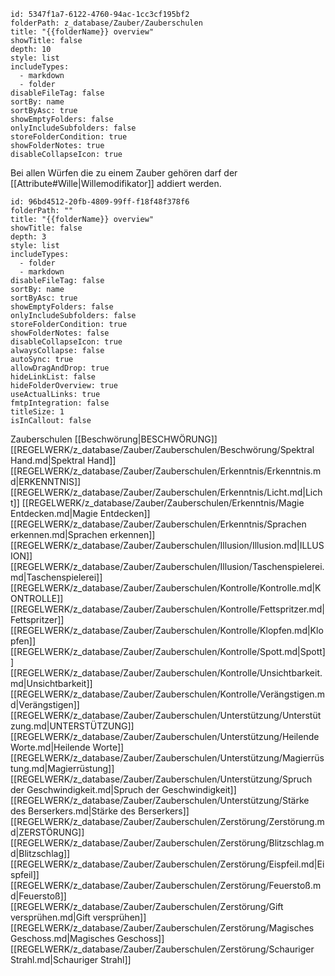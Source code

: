

```folder-overview
id: 5347f1a7-6122-4760-94ac-1cc3cf195bf2
folderPath: z_database/Zauber/Zauberschulen
title: "{{folderName}} overview"
showTitle: false
depth: 10
style: list
includeTypes:
  - markdown
  - folder
disableFileTag: false
sortBy: name
sortByAsc: true
showEmptyFolders: false
onlyIncludeSubfolders: false
storeFolderCondition: true
showFolderNotes: true
disableCollapseIcon: true
```



Bei allen Würfen die zu einem Zauber gehören darf der [[Attribute#Wille|Willemodifikator]] addiert werden. 


```folder-overview
id: 96bd4512-20fb-4809-99ff-f18f48f378f6
folderPath: ""
title: "{{folderName}} overview"
showTitle: false
depth: 3
style: list
includeTypes:
  - folder
  - markdown
disableFileTag: false
sortBy: name
sortByAsc: true
showEmptyFolders: false
onlyIncludeSubfolders: false
storeFolderCondition: true
showFolderNotes: false
disableCollapseIcon: true
alwaysCollapse: false
autoSync: true
allowDragAndDrop: true
hideLinkList: false
hideFolderOverview: true
useActualLinks: true
fmtpIntegration: false
titleSize: 1
isInCallout: false
```
 Zauberschulen
	 [[Beschwörung|BESCHWÖRUNG]]
		 [[REGELWERK/z_database/Zauber/Zauberschulen/Beschwörung/Spektral Hand.md|Spektral Hand]]
	 [[REGELWERK/z_database/Zauber/Zauberschulen/Erkenntnis/Erkenntnis.md|ERKENNTNIS]]
		 [[REGELWERK/z_database/Zauber/Zauberschulen/Erkenntnis/Licht.md|Licht]]
		 [[REGELWERK/z_database/Zauber/Zauberschulen/Erkenntnis/Magie Entdecken.md|Magie Entdecken]]
		 [[REGELWERK/z_database/Zauber/Zauberschulen/Erkenntnis/Sprachen erkennen.md|Sprachen erkennen]]
	 [[REGELWERK/z_database/Zauber/Zauberschulen/Illusion/Illusion.md|ILLUSION]]
		 [[REGELWERK/z_database/Zauber/Zauberschulen/Illusion/Taschenspielerei.md|Taschenspielerei]]
	 [[REGELWERK/z_database/Zauber/Zauberschulen/Kontrolle/Kontrolle.md|KONTROLLE]]
		 [[REGELWERK/z_database/Zauber/Zauberschulen/Kontrolle/Fettspritzer.md|Fettspritzer]]
		 [[REGELWERK/z_database/Zauber/Zauberschulen/Kontrolle/Klopfen.md|Klopfen]]
		 [[REGELWERK/z_database/Zauber/Zauberschulen/Kontrolle/Spott.md|Spott]]
		 [[REGELWERK/z_database/Zauber/Zauberschulen/Kontrolle/Unsichtbarkeit.md|Unsichtbarkeit]]
		 [[REGELWERK/z_database/Zauber/Zauberschulen/Kontrolle/Verängstigen.md|Verängstigen]]
	[[REGELWERK/z_database/Zauber/Zauberschulen/Unterstützung/Unterstützung.md|UNTERSTÜTZUNG]]
		 [[REGELWERK/z_database/Zauber/Zauberschulen/Unterstützung/Heilende Worte.md|Heilende Worte]]
		 [[REGELWERK/z_database/Zauber/Zauberschulen/Unterstützung/Magierrüstung.md|Magierrüstung]]
		 [[REGELWERK/z_database/Zauber/Zauberschulen/Unterstützung/Spruch der Geschwindigkeit.md|Spruch der Geschwindigkeit]]
		 [[REGELWERK/z_database/Zauber/Zauberschulen/Unterstützung/Stärke des Berserkers.md|Stärke des Berserkers]]
	 [[REGELWERK/z_database/Zauber/Zauberschulen/Zerstörung/Zerstörung.md|ZERSTÖRUNG]]
		 [[REGELWERK/z_database/Zauber/Zauberschulen/Zerstörung/Blitzschlag.md|Blitzschlag]]
		 [[REGELWERK/z_database/Zauber/Zauberschulen/Zerstörung/Eispfeil.md|Eispfeil]]
		 [[REGELWERK/z_database/Zauber/Zauberschulen/Zerstörung/Feuerstoß.md|Feuerstoß]]
		 [[REGELWERK/z_database/Zauber/Zauberschulen/Zerstörung/Gift versprühen.md|Gift versprühen]]
		 [[REGELWERK/z_database/Zauber/Zauberschulen/Zerstörung/Magisches Geschoss.md|Magisches Geschoss]]
		 [[REGELWERK/z_database/Zauber/Zauberschulen/Zerstörung/Schauriger Strahl.md|Schauriger Strahl]]
<span class="fv-link-list-end" id="96bd4512-20fb-4809-99ff-f18f48f378f6"></span>


